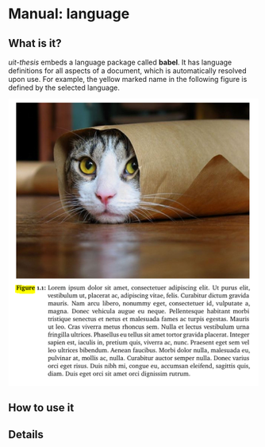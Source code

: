
Manual: language
================


What is it?
-----------

*uit-thesis* embeds a language package called **babel**. It has language definitions for all aspects of a document,
which is automatically resolved upon use. For example, the yellow marked name in the following figure is defined by
the selected language.

![figure example image](images/language/figure.png?raw=true)



How to use it
-------------


Details
-------